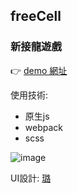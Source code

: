 ## freeCell
### 新接龍遊戲
👉 [demo 網址](https://changchiao.github.io/freeCell/index.html)

使用技術:
- 原生js 
- webpack
- scss 

![image](https://user-images.githubusercontent.com/24662856/161191741-d9a4096a-013c-4d26-a257-2260f8a9c345.png)


UI設計: [璐](https://challenge.thef2e.com/user/2248?schedule=2830#works-2830)




